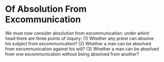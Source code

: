 # Of Absolution From Excommunication

We must now consider absolution from excommunication: under which head there are three points of inquiry:
(1) Whether any priest can absolve his subject from excommunication?
(2) Whether a man can be absolved from excommunication against his will?
(3) Whether a man can be absolved from one excommunication without being absolved from another?